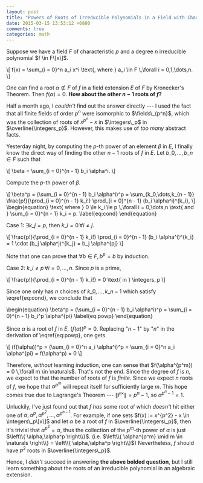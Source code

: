 ```yaml
---
layout: post
title: "Powers of Roots of Irreducible Polynomials in a Field with Characteristic $p$"
date: 2015-03-15 13:53:12 +0800
comments: true
categories: math
---
```


Suppose we have a field $F$ of characteristic $p$ and a degree $n$
irreducible polynomial $f \in F\[x\]$.

<div class="myeqn">
\[
f(x) = \sum_{i = 0}^n a_i x^i \text{, where } a_i \in F \,\forall i =
0,1,\dots,n.
\]
</div>

One can find a root $\alpha \notin F$ of $f$ in a field extension $E$
of $F$ by Kronecker's Theorem.  Then $f(\alpha) = 0$. **How about the
other $n - 1$ roots of $f$?**

Half a month ago, I *couldn't* find out the answer directly --- I used
the fact that all finite fields of order $p^n$ were isomorphic to
$\fields\_{p^n}$, which was the collection of roots of $x^{p^n} - x$
in $\integers\_p$ in $\overline{\integers_p}$.  However, this makes
use of *too many* abstract facts.

Yesterday night, by computing the $p$-th power of an element $\beta$
in $E$, I finally know the direct way of finding the other $n - 1$
roots of $f$ in $E$.  Let $b\_0,\dots,b\_n \in F$ such that

<div class="myeqn">
\[
\beta = \sum_{i = 0}^{n - 1} b_i \alpha^i.
\]
</div>

Compute the $p$-th power of $\beta$.

<div class="myeqn">
\[
\beta^p = (\sum_{i = 0}^{n - 1} b_i \alpha^i)^p = \sum_{k_0,\dots,k_{n
- 1}} \frac{p!}{\prod_{i = 0}^{n - 1} k_i!} \prod_{i = 0}^{n - 1} (b_i
  \alpha^i)^{k_i},
\]
</div>

<div class="myeqn">
\begin{equation}
\text{ where } 0 \le k_i \le p \,\forall i = 0,\dots,n \text{ and }
\sum_{i = 0}^{n - 1} k_i = p. \label{eq:cond}
\end{equation}
</div>

Case 1: $\exists k\_j = p$, then $k\_i = 0 \,\forall i \ne j$.

<div class="myeqn">
\[
\frac{p!}{\prod_{i = 0}^{n - 1} k_i!} \prod_{i = 0}^{n - 1} (b_i
\alpha^i)^{k_i} = 1 \cdot (b_j \alpha^j)^{k_j} = b_j \alpha^{pj}
\]
</div>

Note that one can prove that $\forall b \in F, b^p = b$ by induction.

Case 2: $k\_i \ne p \,\forall i = 0,\dots,n$.  Since $p$ is a prime,

<div class="myeqn">
\[
\frac{p!}{\prod_{i = 0}^{n - 1} k_i!} = 0 \text{ in } \integers_p
\]
</div>

Since one only has $n$ choices of $k\_0,\dots,k\_{n - 1}$ which
satisfy \eqref{eq:cond}, we conclude that

<div class="myeqn">
\begin{equation}
\beta^p = (\sum_{i = 0}^{n - 1} b_i \alpha^i)^p = \sum_{i = 0}^{n - 1}
b_i^p \alpha^{pi} \label{eq:powp}
\end{equation}
</div>

Since $\alpha$ is a root of $f$ in $E$, $(f(\alpha))^p = 0$.
Replacing "$n - 1$" by "$n$" in the derivation of \eqref{eq:powp}, one
gets

<div class="myeqn">
\[
(f(\alpha))^p = (\sum_{i = 0}^n a_i \alpha^i)^p = \sum_{i = 0}^n a_i
\alpha^{pi} = f(\alpha^p) = 0
\]
</div>

Therefore, *without* learning induction, one can sense that
$f(\alpha^{p^m}) = 0 \,\forall m \in \naturals$.  That's not the end.
Since the degree of $f$ is $n$, we expect to that the number of roots
of $f$ is *finite*.  Since we expect $n$ roots of $f$, we hope that
$\alpha^{p^m}$ will repeat itself for sufficiently large $m$.  This
hope comes true due to Lagrange's Theorem --- $\|F^\times\| = p^n -
1$, so $\alpha^{p^n - 1} = 1$.

Unluckily, I've just found out that $f$ *has* some root $\alpha'$
which *doesn't* hit either one of
$\alpha,\alpha^p,\alpha^{p^2},\dots,\alpha^{p^{n - 1}}$.  For example,
if one sets $f(x) := x^{p^2} - x \in \integers\_p\[x\]$ and let
$\alpha$ be a root of $f$ in $\overline{\integers\_p}$, then it's
trivial that $\alpha^{p^2} = \alpha$, thus the collection of the
$p^m$-th power of $\alpha$ is just $\left\\{ \alpha,\alpha^p
\right\\}$.  (i.e. $\left\\{ \alpha^{p^m} \mid m \in \naturals
\right\\} = \left\\{ \alpha,\alpha^p \right\\}$)  Nevertheless, $f$
should have $p^2$ roots in $\overline{\integers\_p}$.

Hence, I *didn't* succeed in answering **the above bolded question**,
but I still learn something about the roots of an irreducible
polynomial in an algebraic extension.
